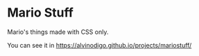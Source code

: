 # Mario Stuff
Mario's things made with CSS only.

You can see it in https://alvinodigo.github.io/projects/mariostuff/